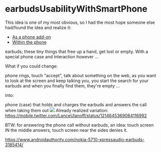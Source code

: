 # earbudsUsabilityWithSmartPhone

This idea is one of my most obvious, so I had the most hope someone else had/found the idea and realize it:
- [As a phone add-on](https://www.youtube.com/watch?v=oHMo6ZETYN4)
- [Within the phone](https://www.nu.nl/tech/6211606/betaalbare-telefoon-van-nokia-heeft-ruimte-voor-draadloze-oordopjes.html)

earbuds; these tiny things that free up a hand, get lost or empty. With a special phone case and interaction however ...

What if you could change:

phone rings, touch "accept", talk about something on the web, as you want to look at the screen and keep talking you, you start the search for your earbuds and when you finally find them, they're empty ...

into:

phone (case) that holds and charges the earbuds and answers the call when taking them out
![](https://repository-images.githubusercontent.com/150906773/e6274d00-bc46-11eb-9dc7-7081815ed210)
Already realized variation: https://mobile.twitter.com/LanceUlanoff/status/1214645369084116992

BTW: for answering the phone call without earbuds, an idea: touch screen IN the middle answers, touch screen near the sides denies it.

https://www.androidauthority.com/nokia-5710-xpressaudio-earbuds-3185414/
